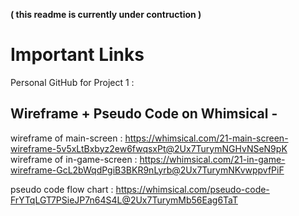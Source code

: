 
**( this readme is currently under contruction )**

# Important Links

Personal GitHub for Project 1 : 

## Wireframe + Pseudo Code on Whimsical -

wireframe of main-screen : https://whimsical.com/21-main-screen-wireframe-5v5xLtBxbyz2ew6fwqsxPt@2Ux7TurymNGHvNSeN9pK
wireframe of in-game-screen : https://whimsical.com/21-in-game-wireframe-GcL2bWqdPgiB3BKR9nLyrb@2Ux7TurymNKvwppvfPiF

pseudo code flow chart : https://whimsical.com/pseudo-code-FrYTqLGT7PSieJP7n64S4L@2Ux7TurymMb56Eag6TaT